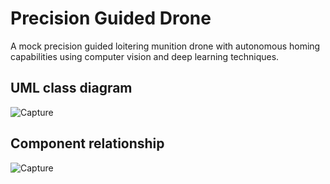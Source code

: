 # Precision Guided Drone

A mock precision guided loitering munition drone with autonomous homing capabilities using computer vision and deep learning techniques.

## UML class diagram

![Capture](https://github.com/S-Khos/Precision-Guided-Drone-Python/blob/main/design/PGD_UML_CLASS.drawio.png)


## Component relationship
![Capture](https://github.com/S-Khos/Precision-Guided-Drone-Python/blob/main/design/component_relationship.drawio.png)
